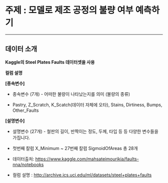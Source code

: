 # 주제 : 모델로 제조 공정의 불량 여부 예측하기
---

## 데이터 소개
**Kaggle의 Steel Plates Faults 데이터셋을 사용**

**컬럼 설명**

**[종속변수]**

- 종속변수 (7개) - 어떠한 불량이 나타났는지를 의미 (불량의 종류)

- Pastry, Z_Scratch, K_Scatch(데이터 자체에 오타), Stains, Dirtiness, Bumps, Other_Faults

**[설명변수]**
- 설명변수 (27개) - 철판의 길이, 반짝이는 정도, 두께, 타입 등 등 다양한 변수들을 가집니다.

- 첫번째 칼럼 X_Minimum ~ 27번째 칼럼 SigmoidOfAreas 총 28개

- 데이터출처: https://www.kaggle.com/mahsateimourikia/faults-nna/notebooks
- 컬럼 설명 : http://archive.ics.uci.edu/ml/datasets/steel+plates+faults
